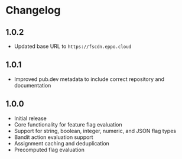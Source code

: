 # Changelog

## 1.0.2

- Updated base URL to `https://fscdn.eppo.cloud`

## 1.0.1

- Improved pub.dev metadata to include correct repository and documentation

## 1.0.0

- Initial release
- Core functionality for feature flag evaluation
- Support for string, boolean, integer, numeric, and JSON flag types
- Bandit action evaluation support
- Assignment caching and deduplication
- Precomputed flag evaluation
